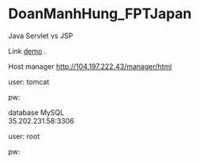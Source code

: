# DoanManhHung_FPTJapan

Java
Servlet vs JSP


Link  [demo](http://104.197.222.43/BookStoreHungDM/ ) .

Host manager
http://104.197.222.43/manager/html

user: tomcat

pw:

database MySQL  
35.202.231.58:3306

user: root

pw:
